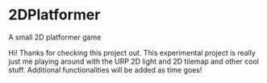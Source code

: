 # 2DPlatformer
A small 2D platformer game

Hi!
Thanks for checking this project out. This experimental project is really just me playing around with the URP 2D light and 2D tilemap and other cool stuff.
Additional functionalities will be added as time goes!
